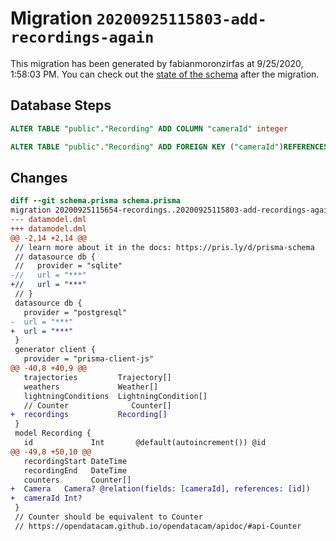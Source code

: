 # Migration `20200925115803-add-recordings-again`

This migration has been generated by fabianmoronzirfas at 9/25/2020, 1:58:03 PM.
You can check out the [state of the schema](./schema.prisma) after the migration.

## Database Steps

```sql
ALTER TABLE "public"."Recording" ADD COLUMN "cameraId" integer

ALTER TABLE "public"."Recording" ADD FOREIGN KEY ("cameraId")REFERENCES "public"."Camera"("id") ON DELETE SET NULL ON UPDATE CASCADE
```

## Changes

```diff
diff --git schema.prisma schema.prisma
migration 20200925115654-recordings..20200925115803-add-recordings-again
--- datamodel.dml
+++ datamodel.dml
@@ -2,14 +2,14 @@
 // learn more about it in the docs: https://pris.ly/d/prisma-schema
 // datasource db {
 //   provider = "sqlite"
-//   url = "***"
+//   url = "***"
 // }
 datasource db {
   provider = "postgresql"
-  url = "***"
+  url = "***"
 }
 generator client {
   provider = "prisma-client-js"
@@ -40,8 +40,9 @@
   trajectories         Trajectory[]
   weathers             Weather[]
   lightningConditions  LightningCondition[]
   // Counter              Counter[]
+  recordings           Recording[]
 }
 model Recording {
   id             Int       @default(autoincrement()) @id
@@ -49,8 +50,10 @@
   recordingStart DateTime
   recordingEnd   DateTime
   counters       Counter[]
+  Camera   Camera? @relation(fields: [cameraId], references: [id])
+  cameraId Int?
 }
 // Counter should be equivalent to Counter
 // https://opendatacam.github.io/opendatacam/apidoc/#api-Counter
```
